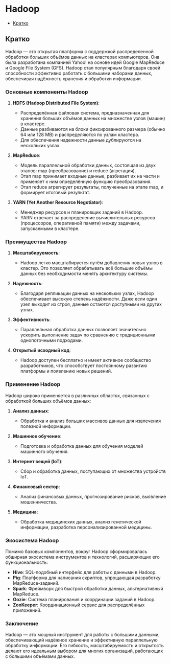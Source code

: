 # Hadoop
- [Кратко](#кратко)

## Кратко
Hadoop — это открытая платформа с поддержкой распределенной обработки больших объёмов данных на кластерах компьютеров. Она была разработана компанией Yahoo! на основе идей Google MapReduce и Google File System (GFS). Hadoop стал популярным благодаря своей способности эффективно работать с большими наборами данных, обеспечивая надёжность хранения и обработки информации.

### Основные компоненты Hadoop

1. **HDFS (Hadoop Distributed File System)**:
   - Распределённая файловая система, предназначенная для хранения больших объёмов данных на множестве узлов (машин) в кластере.
   - Данные разбиваются на блоки фиксированного размера (обычно 64 или 128 MB) и распределяются по узлам кластера.
   - Для обеспечения надежности данные дублируются на нескольких узлах.

2. **MapReduce**:
   - Модель параллельной обработки данных, состоящая из двух этапов: map (преобразование) и reduce (агрегация).
   - Этап map принимает входные данные, разбивает их на части и применяет к ним определённую функцию преобразования.
   - Этап reduce агрегирует результаты, полученные на этапе map, и формирует итоговый результат.

3. **YARN (Yet Another Resource Negotiator)**:
   - Менеджер ресурсов и планировщик заданий в Hadoop.
   - YARN отвечает за распределение вычислительных ресурсов (процессоров, оперативной памяти) между задачами, запускаемыми в кластере.

### Преимущества Hadoop

1. **Масштабируемость**:
   - Hadoop легко масштабируется путём добавления новых узлов в кластер. Это позволяет обрабатывать всё большие объёмы данных без необходимости менять архитектуру системы.

2. **Надежность**:
   - Благодаря репликации данных на нескольких узлах, Hadoop обеспечивает высокую степень надёжности. Даже если один узел выходит из строя, данные остаются доступными на других узлах.

3. **Эффективность**:
   - Параллельная обработка данных позволяет значительно ускорить выполнение задач по сравнению с традиционными однопоточными подходами.

4. **Открытый исходный код**:
   - Hadoop доступен бесплатно и имеет активное сообщество разработчиков, что способствует постоянному развитию платформы и появлению новых решений.

### Применение Hadoop

Hadoop широко применяется в различных областях, связанных с обработкой больших объёмов данных:

1. **Анализ данных**:
   - Обработка и анализ больших массивов данных для извлечения полезной информации.

2. **Машинное обучение**:
   - Подготовка и обработка данных для обучения моделей машинного обучения.

3. **Интернет вещей (IoT)**:
   - Сбор и обработка данных, поступающих от множества устройств IoT.

4. **Финансовый сектор**:
   - Анализ финансовых данных, прогнозирование рисков, выявление мошенничества.

5. **Медицина**:
   - Обработка медицинских данных, анализ генетической информации, разработка персонализированной медицины.

### Экосистема Hadoop

Помимо базовых компонентов, вокруг Hadoop сформировалась обширная экосистема инструментов и технологий, расширяющих его функциональность:

- **Hive**: SQL-подобный интерфейс для работы с данными в Hadoop.
- **Pig**: Платформа для написания скриптов, упрощающая разработку MapReduce-заданий.
- **Spark**: Фреймворк для быстрой обработки данных, альтернативный MapReduce.
- **Oozie**: Система планирования и координации заданий в Hadoop.
- **ZooKeeper**: Координационный сервис для распределённых приложений.

### Заключение

Hadoop — это мощный инструмент для работы с большими данными, обеспечивающий надёжное хранение и эффективную параллельную обработку информации. Его гибкость, масштабируемость и открытость делают его идеальным выбором для многих организаций, работающих с большими объёмами данных.
